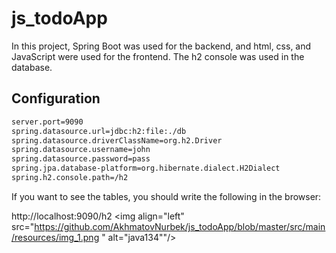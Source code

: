 # js_todoApp

In this project, Spring Boot was used for the backend, and html, css, and JavaScript were used for the frontend. The h2 console was used in the database.


## Configuration



```bash
server.port=9090
spring.datasource.url=jdbc:h2:file:./db
spring.datasource.driverClassName=org.h2.Driver
spring.datasource.username=john
spring.datasource.password=pass
spring.jpa.database-platform=org.hibernate.dialect.H2Dialect
spring.h2.console.path=/h2
```

If you want to see the tables, you should write the following in the browser:

http://localhost:9090/h2
 <img align="left" src="https://github.com/AkhmatovNurbek/js_todoApp/blob/master/src/main/resources/img_1.png
" alt="java134""/> 
